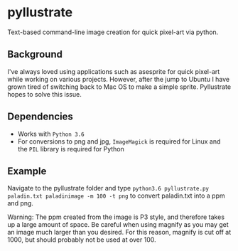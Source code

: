 # pyllustrate
Text-based command-line image creation for quick pixel-art via python.

## Background
I've always loved using applications such as asesprite for quick pixel-art while working on various projects. However, after the jump to Ubuntu I have grown tired of switching back to Mac OS to make a simple sprite. Pyllustrate hopes to solve this issue.

## Dependencies
* Works with ```Python 3.6```
* For conversions to png and jpg, ```ImageMagick``` is required for Linux and the ```PIL``` library is required for Python

## Example
Navigate to the pyllustrate folder and type ```python3.6 pyllustrate.py paladin.txt paladinimage -m 100 -t png``` to convert paladin.txt into a ppm and png.


Warning: The ppm created from the image is P3 style, and therefore takes up a large amount of space. Be careful when using magnify as you may get an image much larger than you desired. For this reason, magnify is cut off at 1000, but should probably not be used at over 100.
